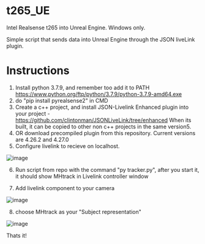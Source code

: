 # t265_UE
Intel Realsense t265 into Unreal Engine. Windows only.

Simple script that sends data into Unreal Engine through the JSON liveLink plugin.

# Instructions
1. Install python 3.7.9, and remember too add it to PATH https://www.python.org/ftp/python/3.7.9/python-3.7.9-amd64.exe
2. do "pip install pyrealsense2" in CMD
3. Create a c++ project, and install JSON-Livelink Enhanced plugin into your project - https://github.com/clintonman/JSONLiveLink/tree/enhanced When its built, it can be copied to other non c++ projects in the same version5. 
4. OR download precompiled plugin from this repository. Current versions are 4.26.2 and 4.27.0
5. Configure livelink to recieve on localhost.

![image](https://user-images.githubusercontent.com/23232326/136547962-7b521660-e3d3-4b53-8ab5-6809187c0366.png)

6. Run script from repo with the command "py tracker.py", after you start it, it should show MHtrack in Livelink controller window

7. Add livelink component to your camera

![image](https://user-images.githubusercontent.com/23232326/136548300-f6686048-9b91-4e7f-9efd-17a724fe0d9e.png)

8. choose MHtrack as your "Subject representation"

![image](https://user-images.githubusercontent.com/23232326/136548328-ad5ef274-c035-4902-80c3-da6240c994ec.png)



Thats it! 




